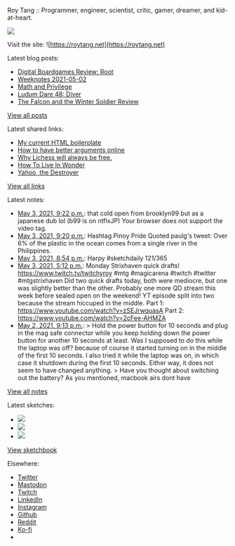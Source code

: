 Roy Tang :: Programmer, engineer, scientist, critic, gamer, dreamer, and kid-at-heart.

![](https://roytang.net/static/img/profile.jpg)

Visit the site: ![https://roytang.net](https://roytang.net)

Latest blog posts:

- [Digital Boardgames Review: Root](https://roytang.net/2021/05/root/)
- [Weeknotes 2021-05-02](https://roytang.net/2021/05/weeknotes-2021-05-02/)
- [Math and Privilege](https://roytang.net/2021/04/math-privilege/)
- [Ludum Dare 48: Diver](https://roytang.net/2021/04/ludum-dare-48-diver/)
- [The Falcon and the Winter Soldier Review](https://roytang.net/2021/04/fatws/)

[View all posts](https://roytang.net/blog)

Latest shared links:

- [My current HTML boilerplate](https://roytang.net/2021/05/my-current-html-boilerplate/)
- [How to have better arguments online](https://roytang.net/2021/04/how-to-have-better-arguments-online/)
- [Why Lichess will always be free.](https://roytang.net/2021/04/why-lichess-will-always-be-free/)
- [How To Live In Wonder](https://roytang.net/2021/04/how-to-live-in-wonder/)
- [Yahoo, the Destroyer](https://roytang.net/2021/04/yahoo-the-destroyer/)

[View all links](https://roytang.net/links)

Latest notes:

- [May 3, 2021, 9:22 p.m.](https://roytang.net/2021/05/1389208741283733508/): that cold open from brooklyn99 but as a japanese dub lol (b99 is on ntflxJP) Your browser does not support the video tag.
- [May 3, 2021, 9:20 p.m.](https://roytang.net/2021/05/1389208170111799297/): Hashtag Pinoy Pride Quoted paulg&#x27;s tweet: Over 6% of the plastic in the ocean comes from a single river in the Philippines.
- [May 3, 2021, 8:54 p.m.](https://roytang.net/2021/05/1389201688112746501/): Harpy #sketchdaily 121/365
- [May 3, 2021, 5:12 p.m.](https://roytang.net/2021/05/1389145956604686336/): Monday Strixhaven quick drafts! https://www.twitch.tv/twitchyroy #mtg #magicarena #twitch #twitter #mtgstrixhaven Did two quick drafts today, both were mediocre, but one was slightly better than the other. Probably one more QD stream this week before sealed open on the weekend! YT episode split into two because the stream hiccuped in the middle. Part 1: https://www.youtube.com/watch?v=zSEJrwquasA Part 2: https://www.youtube.com/watch?v=2cFee-AHMZA
- [May 2, 2021, 9:13 p.m.](https://roytang.net/2021/05/gwnpfu2/): &gt; Hold the power button for 10 seconds and plug in the mag safe connector while you keep holding down the power button for another 10 seconds at least. Was I supposed to do this while the laptop was off? because of course it started turning on in the middle of the first 10 seconds. I also tried it while the laptop was on, in which case it shutdown during the first 10 seconds. Either way, it does not seem to have changed anything. &gt; Have you thought about switching out the battery? As you mentioned, macbook airs dont have

[View all notes](https://roytang.net/notes)

Latest sketches:


- ![](https://roytang.net/media/cache/86/f7/86f732151285571024b55de8c667bdb3.jpg)
- ![](https://roytang.net/media/cache/f7/8d/f78d05d626217f36f15886fdbdd90701.jpg)
- ![](https://roytang.net/media/cache/04/7c/047c4f4bd04b599ef1ecf3e6204d07c9.jpg)

[View sketchbook](https://roytang.net/albums/sketchbook)


Elsewhere:

- [Twitter](https://twitter.com/roytang)
- [Mastodon](https://mastodon.technology/@roytang)
- [Twitch](https://twitch.tv/twitchyroy)
- [LinkedIn](https://www.linkedin.com/in/roytang)
- [Instagram](https://instagram.com/roytang0400)
- [Github](https://github.com/roytang)
- [Reddit](https://reddit.com/u/hungryroy)
- [Ko-fi](https://ko-fi.com/roytang)
- [](mailto:hello@roytang.net)